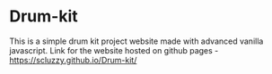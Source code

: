 # Drum-kit
This is a simple drum kit project website made with advanced vanilla javascript.
Link for the website hosted on github pages - https://scluzzy.github.io/Drum-kit/
